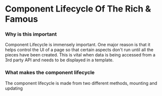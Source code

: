 # Component Lifecycle Of The Rich & Famous

### Why is this important

Component Lifecycle is immensely important. One major reason is that it helps control the UI of a page so that certain aspects don't run until all the pieces have been created. This is vital when data is being accessed from a 3rd party API and needs to be displayed in a template.

### What makes the component lifecycle

The component lifecycle is made from two different methods, mounting and updating
